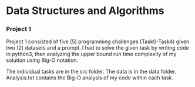 # Data Structures and Algorithms

### Project 1

Project 1 consisted of five (5) programming challenges (Task0-Task4) given two (2) datasets and a prompt. I had to solve the given task by writing code in python3, then analyzing the upper bound run time complexity of my solution using Big-O notation.

The individual tasks are in the src folder. The data is in the data folder. Analysis.txt contains the Big-O analysis of my code within each task. 
